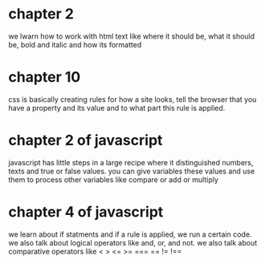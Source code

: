 # chapter 2
we lwarn how to work with html text like where it should be, what it should be, bold and italic and how its formatted
# chapter 10
css is basically creating rules for how a site looks, tell the browser that you have a property and its value and to what part this rule is applied.
# chapter 2 of javascript
javascript has little steps in a large recipe where it distinguished numbers, texts and true or false values. you can give variables these values and use them to process other variables like compare or add or multiply
# chapter 4 of javascript
we learn about if statments and if a rule is applied, we run a certain code. we also talk about logical operators like and, or, and not. we also talk about comparative operators like < > <= >= === == != !==
